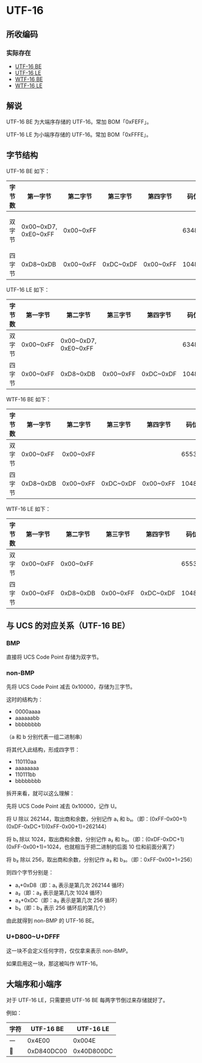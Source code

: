 # UTF-16
## 所收编码
### 实际存在
- [UTF-16 BE](https://www.unicode.org/versions/Unicode10.0.0/ch03.pdf#G31699)
- [UTF-16 LE](https://www.unicode.org/versions/Unicode10.0.0/ch03.pdf#G31866)
- [WTF-16 BE](https://simonsapin.github.io/wtf-8/#wtf-16)
- [WTF-16 LE](https://simonsapin.github.io/wtf-8/#wtf-16)

## 解说
UTF-16 BE 为大端序存储的 UTF-16。常加 BOM「0xFEFF」。

UTF-16 LE 为小端序存储的 UTF-16。常加 BOM「0xFFFE」。

## 字节结构
UTF-16 BE 如下：

|字节数|第一字节|第二字节|第三字节|第四字节|码位数|注释|
|-|-|-|-|-|-|-|
|双字节|0x00\~0xD7, 0xE0\~0xFF|0x00\~0xFF|||63488|跳过 0xD8\~0xDF，留给 non-BMP 表示用。|
|四字节|0xD8\~0xDB|0x00\~0xFF|0xDC\~0xDF|0x00\~0xFF|1048576||

UTF-16 LE 如下：

|字节数|第一字节|第二字节|第三字节|第四字节|码位数|注释|
|-|-|-|-|-|-|-|
|双字节|0x00\~0xFF|0x00\~0xD7, 0xE0\~0xFF|||63488||
|四字节|0x00\~0xFF|0xD8\~0xDB|0x00\~0xFF|0xDC\~0xDF|1048576||

WTF-16 BE 如下：

|字节数|第一字节|第二字节|第三字节|第四字节|码位数|注释|
|-|-|-|-|-|-|-|
|双字节|0x00\~0xFF|0x00\~0xFF|||65536|存在 0xD8\~0xDF。|
|四字节|0xD8\~0xDB|0x00\~0xFF|0xDC\~0xDF|0x00\~0xFF|1048576||

WTF-16 LE 如下：

|字节数|第一字节|第二字节|第三字节|第四字节|码位数|注释|
|-|-|-|-|-|-|-|
|双字节|0x00\~0xFF|0x00\~0xFF|||65536||
|四字节|0x00\~0xFF|0xD8\~0xDB|0x00\~0xFF|0xDC\~0xDF|1048576||

## 与 UCS 的对应关系（UTF-16 BE）
### BMP
直接将 UCS Code Point 存储为双字节。

### non-BMP
先将 UCS Code Point 减去 0x10000，存储为三字节。

这时的结构为：
- 0000aaaa
- aaaaaabb
- bbbbbbbb

（a 和 b 分别代表一组二进制串）

将其代入此结构，形成四字节：
- 110110aa
- aaaaaaaa
- 110111bb
- bbbbbbbb

拆开来看，就可以这么理解：

先将 UCS Code Point 减去 0x10000，记作 U。

将 U 除以 262144，取出商和余数，分别记作 a₁ 和 b₁。（即：(0xFF-0x00+1)(0xDF-0xDC+1)(0xFF-0x00+1)=262144）

将 b₁ 除以 1024，取出商和余数，分别记作 a₂ 和 b₂。（即：(0xDF-0xDC+1)(0xFF-0x00+1)=1024，也就相当于把二进制的后面 10 位和前面分离了）

将 b₂ 除以 256，取出商和余数，分别记作 a₃ 和 b₃。（即：0xFF-0x00+1=256）

则四个字节分别是：
- a₁+0xD8（即：a₁ 表示是第几次 262144 循环）
- a₂（即：a₂ 表示是第几次 1024 循环）
- a₃+0xDC（即：a₃ 表示是第几次 256 循环）
- b₃（即：b₃ 表示 256 循环后的第几个）

由此就得到 non-BMP 的 UTF-16 BE。

### U+D800\~U+DFFF
这一块不会定义任何字符，仅仅拿来表示 non-BMP。

如果启用这一块，那这被叫作 WTF-16。

## 大端序和小端序
对于 UTF-16 LE，只需要把 UTF-16 BE 每两字节倒过来存储就好了。

例如：

|字符|UTF-16 BE|UTF-16 LE|
|-|-|-|
|一|0x4E00|0x004E|
|𠀀|0xD840DC00|0x40D800DC|
